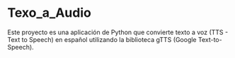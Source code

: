 # Texo_a_Audio
Este proyecto es una aplicación de Python que convierte texto a voz (TTS - Text to Speech) en español utilizando la biblioteca gTTS (Google Text-to-Speech).
